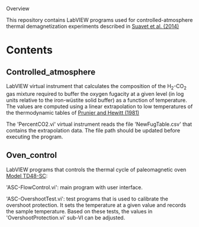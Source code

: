 <a name="user-content-overview" class="anchor" href="#overview" aria-hidden="true"><span class="octicon octicon-link"></span></a>Overview</h1>

<p>This repository contains LabVIEW programs used for controlled-atmosphere thermal demagnetization experiments described in <a href="http://onlinelibrary.wiley.com/doi/10.1002/2013GC005215/full"> Suavet et al. (2014)</a></p>

<h1>
<a name="user-content-contents" class="anchor" href="#contents" aria-hidden="true"><span class="octicon octicon-link"></span></a>Contents</h1>

<h2>
<a name="user-content-controlled_atmosphere" class="anchor" href="#controlled_atmosphere" aria-hidden="true"><span class="octicon octicon-link"></span></a>Controlled_atmosphere</h2>

<p>LabVIEW virtual instrument that calculates the composition of the H<sub>2</sub>-CO<sub>2</sub> gas mixture required to buffer the oxygen fugacity at a given level (in log units relative to the iron-wüstite solid buffer) as a function of temperature. The values are computed using a linear extrapolation to low temperatures of the thermodynamic tables of <a href="http://dx.doi.org/10.1130/0016-7606(1981)92%3C414:COTFTF%3E2.0.CO;2"> Prunier and Hewitt (1981)</a></p><p>
The 'PercentCO2.vi' virtual instrument reads the file 'NewFugTable.csv' that contains the extrapolation data. The file path should be updated before executing the program.</p>

<h2>
<a name="user-content-oven_control" class="anchor" href="#oven_control" aria-hidden="true"><span class="octicon octicon-link"></span></a>Oven_control</h2>

<p>LabVIEW programs that controls the thermal cycle of paleomagnetic oven <a href="http://www.ascscientific.com/td48.htmlASC"> Model TD48-SC</a>:</p><p>
'ASC-FlowControl.vi': main program with user interface.</p><p>
'ASC-OvershootTest.vi': test programs that is used to calibrate the overshoot protection. It sets the temperature at a given value and records the sample temperature. Based on these tests, the values in 'OvershootProtection.vi' sub-VI can be adjusted.</p>
